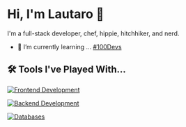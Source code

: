 # Hi, I'm Lautaro 👋

I'm a full-stack developer, chef, hippie, hitchhiker, and nerd.
- 🌱 I’m currently learning ... [#100Devs](https://leonnoel.com/100devs/)


## 🛠 Tools I've Played With...

[![Frontend Development](https://skillicons.dev/icons?i=html,css,js,ts,react,vue,angular,nextjs,astro)](https://skillicons.dev)

[![Backend Development](https://skillicons.dev/icons?i=nodejs,express,nestjs,java,spring,py,flask,cs,dotnet,php,laravel)](https://skillicons.dev)

[![Databases](https://skillicons.dev/icons?i=mysql,postgres,sqlite,mongodb)](https://skillicons.dev)
<!--
**talingo/talingo** is a ✨ _special_ ✨ repository because its `README.md` (this file) appears on your GitHub profile.

Here are some ideas to get you started:

- 🔭 I’m currently working on ...
- 🌱 I’m currently learning ...
- 👯 I’m looking to collaborate on ...
- 🤔 I’m looking for help with ...
- 💬 Ask me about ...
- 📫 How to reach me: ...
- 😄 Pronouns: ...
- ⚡ Fun fact: ...
-->
